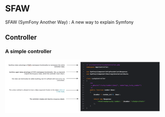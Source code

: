 # SFAW
SFAW (SymFony Another Way) : A new way to explain Symfony

## Controller

### A simple controller

![simple controller](medias/controller.png)
